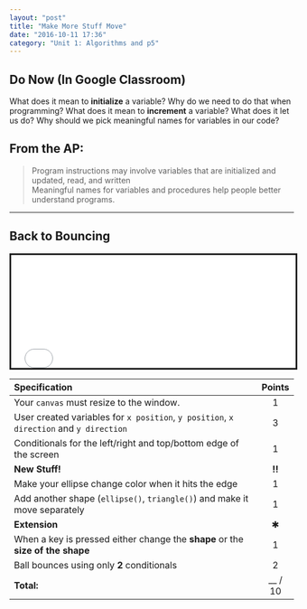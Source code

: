 ```yaml
---
layout: "post"
title: "Make More Stuff Move"
date: "2016-10-11 17:36"
category: "Unit 1: Algorithms and p5"
---
```


## Do Now (In Google Classroom)
What does it mean to **initialize** a variable? Why do we need to do that when programming?
What does it mean to **increment** a variable? What does it let us do?
Why should we pick meaningful names for variables in our code?

## From the AP:
> Program instructions may involve variables that are initialized and updated, read, and written    
> Meaningful names for variables and procedures help people better understand programs.

---

## Back to Bouncing

<iframe src="{{ site.baseurl }}/Code_Examples/ChangeColorBounce" width="100%" height="200px" style="border:solid"></iframe>

| Specification                                                                          | Points  |
|:---------------------------------------------------------------------------------------|:-------:|
| Your `canvas` must resize to the window.                                               |    1    |
| User created variables for `x position`, `y position`, `x direction` and `y direction` |    3    |
| Conditionals for the left/right and top/bottom edge of the screen                      |    1    |
| **New Stuff!**                                                                         | **!!**  |
| Make your ellipse change color when it hits the edge                                   |    1    |
| Add another shape (`ellipse()`, `triangle()`) and make it move separately              |    1    |
| **Extension**                                                                          |    ✱    |
| When a key is pressed either change the **shape** or the **size of the shape**         |    1    |
| Ball bounces using only **2** conditionals                                             |    2    |
| **Total:**                                                                             | __ / 10 |
